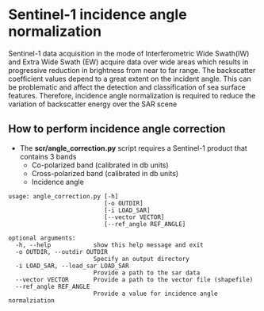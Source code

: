 # Sentinel-1 incidence angle normalization

Sentinel-1 data acquisition in the mode of Interferometric Wide Swath(IW) and Extra Wide Swath (EW) acquire data over wide areas which results in progressive reduction in brightness from near to far range. The backscatter coefficient values depend to a great extent on the incident angle. This can be problematic and affect the detection and classification of sea surface features. Therefore, incidence angle normalization is required to reduce the variation of backscatter energy over the SAR scene

## How to perform incidence angle correction
- The **scr/angle_correction.py** script requires a Sentinel-1 product that contains 3 bands
  - Co-polarized band (calibrated in db units)
  - Cross-polarized band (calibrated in db units)
  - Incidence angle


```
usage: angle_correction.py [-h] 
                           [-o OUTDIR] 
                           [-i LOAD_SAR] 
                           [--vector VECTOR] 
                           [--ref_angle REF_ANGLE]

optional arguments:
  -h, --help            show this help message and exit
  -o OUTDIR, --outdir OUTDIR
                        Specify an output directory
  -i LOAD_SAR, --load_sar LOAD_SAR
                        Provide a path to the sar data
  --vector VECTOR       Provide a path to the vector file (shapefile)
  --ref_angle REF_ANGLE
                        Provide a value for incidence angle normalziation
```
